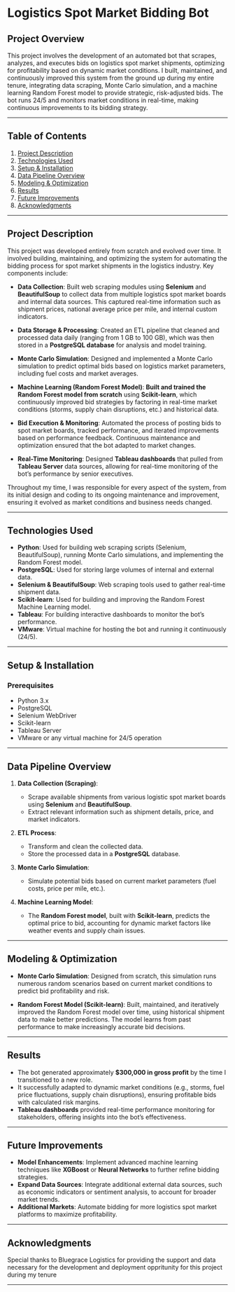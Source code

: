 # Logistics Spot Market Bidding Bot

## Project Overview

This project involves the development of an automated bot that scrapes, analyzes, and executes bids on logistics spot market shipments, optimizing for profitability based on dynamic market conditions. I built, maintained, and continuously improved this system from the ground up during my entire tenure, integrating data scraping, Monte Carlo simulation, and a machine learning Random Forest model to provide strategic, risk-adjusted bids. The bot runs 24/5 and monitors market conditions in real-time, making continuous improvements to its bidding strategy.

---

## Table of Contents
1. [Project Description](#project-description)
2. [Technologies Used](#technologies-used)
3. [Setup & Installation](#setup--installation)
4. [Data Pipeline Overview](#data-pipeline-overview)
5. [Modeling & Optimization](#modeling--optimization)
6. [Results](#results)
7. [Future Improvements](#future-improvements)
8. [Acknowledgments](#acknowledgments)

---

## Project Description

This project was developed entirely from scratch and evolved over time. It involved building, maintaining, and optimizing the system for automating the bidding process for spot market shipments in the logistics industry. Key components include:

- **Data Collection**: Built web scraping modules using **Selenium** and **BeautifulSoup** to collect data from multiple logistics spot market boards and internal data sources. This captured real-time information such as shipment prices, national average price per mile, and internal custom indicators.

- **Data Storage & Processing**: Created an ETL pipeline that cleaned and processed data daily (ranging from 1 GB to 100 GB), which was then stored in a **PostgreSQL database** for analysis and model training.

- **Monte Carlo Simulation**: Designed and implemented a Monte Carlo simulation to predict optimal bids based on logistics market parameters, including fuel costs and market averages.

- **Machine Learning (Random Forest Model)**: **Built and trained the Random Forest model from scratch** using **Scikit-learn**, which continuously improved bid strategies by factoring in real-time market conditions (storms, supply chain disruptions, etc.) and historical data.

- **Bid Execution & Monitoring**: Automated the process of posting bids to spot market boards, tracked performance, and iterated improvements based on performance feedback. Continuous maintenance and optimization ensured that the bot adapted to market changes.

- **Real-Time Monitoring**: Designed **Tableau dashboards** that pulled from **Tableau Server** data sources, allowing for real-time monitoring of the bot’s performance by senior executives.

Throughout my time, I was responsible for every aspect of the system, from its initial design and coding to its ongoing maintenance and improvement, ensuring it evolved as market conditions and business needs changed.

---

## Technologies Used
- **Python**: Used for building web scraping scripts (Selenium, BeautifulSoup), running Monte Carlo simulations, and implementing the Random Forest model.
- **PostgreSQL**: Used for storing large volumes of internal and external data.
- **Selenium & BeautifulSoup**: Web scraping tools used to gather real-time shipment data.
- **Scikit-learn**: Used for building and improving the Random Forest Machine Learning model.
- **Tableau**: For building interactive dashboards to monitor the bot’s performance.
- **VMware**: Virtual machine for hosting the bot and running it continuously (24/5).

---

## Setup & Installation

### Prerequisites
- Python 3.x
- PostgreSQL
- Selenium WebDriver
- Scikit-learn
- Tableau Server
- VMware or any virtual machine for 24/5 operation

---

## Data Pipeline Overview
1. **Data Collection (Scraping)**:
   - Scrape available shipments from various logistic spot market boards using **Selenium** and **BeautifulSoup**.
   - Extract relevant information such as shipment details, price, and market indicators.
   
2. **ETL Process**:
   - Transform and clean the collected data.
   - Store the processed data in a **PostgreSQL** database.

3. **Monte Carlo Simulation**:
   - Simulate potential bids based on current market parameters (fuel costs, price per mile, etc.).
   
4. **Machine Learning Model**:
   - The **Random Forest model**, built with **Scikit-learn**, predicts the optimal price to bid, accounting for dynamic market factors like weather events and supply chain issues.

---

## Modeling & Optimization

- **Monte Carlo Simulation**: Designed from scratch, this simulation runs numerous random scenarios based on current market conditions to predict bid profitability and risk.
  
- **Random Forest Model (Scikit-learn)**: Built, maintained, and iteratively improved the Random Forest model over time, using historical shipment data to make better predictions. The model learns from past performance to make increasingly accurate bid decisions.

---

## Results

- The bot generated approximately **$300,000 in gross profit** by the time I transitioned to a new role.
- It successfully adapted to dynamic market conditions (e.g., storms, fuel price fluctuations, supply chain disruptions), ensuring profitable bids with calculated risk margins.
- **Tableau dashboards** provided real-time performance monitoring for stakeholders, offering insights into the bot’s effectiveness.

---

## Future Improvements
- **Model Enhancements**: Implement advanced machine learning techniques like **XGBoost** or **Neural Networks** to further refine bidding strategies.
- **Expand Data Sources**: Integrate additional external data sources, such as economic indicators or sentiment analysis, to account for broader market trends.
- **Additional Markets**: Automate bidding for more logistics spot market platforms to maximize profitability.

---

## Acknowledgments

Special thanks to Bluegrace Logistics for providing the support and data necessary for the development and deployment oppritunity for this project during my tenure

---
